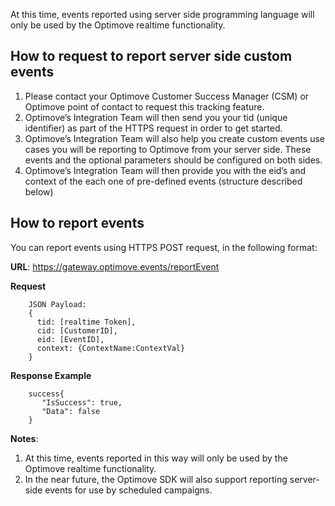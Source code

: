 At this time, events reported using server side programming language will only be used by the Optimove realtime functionality. 

## **How to request to report server side custom events**
1. Please contact your Optimove Customer Success Manager (CSM) or Optimove point of contact to request this tracking feature. 
2. Optimove’s Integration Team will then send you your tid (unique identifier) as part of the HTTPS request in order to get started.
3.	Optimove’s Integration Team will also help you create custom events use cases you will be reporting to Optimove from your server side. These events and the optional parameters should be configured on both sides.
4.	Optimove’s Integration Team will then provide you with the eid’s and context of the each one of pre-defined events (structure described below)


## **How to report events**
You can report events using HTTPS POST request, in the following format:

**URL**: https://gateway.optimove.events/reportEvent

**Request**   
    
        JSON Payload:
        {
          tid: [realtime Token],
          cid: [CustomerID],
          eid: [EventID], 
          context: {ContextName:ContextVal} 
        }

**Response Example**
    
        success{
		   "IsSuccess": true,
		   "Data": false
		}

**Notes**: 

 1. At this time, events reported in this way will only be used by the Optimove realtime functionality.
 3. In the near future, the Optimove SDK will also support reporting server-side events for use by scheduled campaigns.
